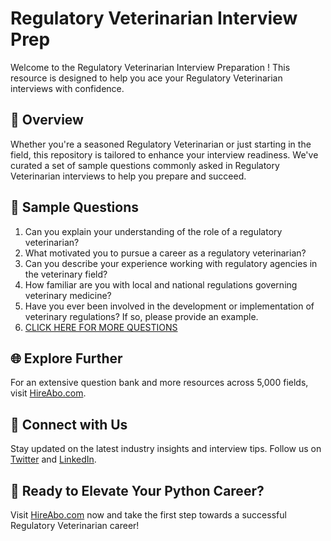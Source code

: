# Regulatory Veterinarian Interview Prep

Welcome to the Regulatory Veterinarian Interview Preparation ! This resource is designed to help you ace your Regulatory Veterinarian interviews with confidence.

## 🚀 Overview

Whether you're a seasoned Regulatory Veterinarian or just starting in the field, this repository is tailored to enhance your interview readiness. We've curated a set of sample questions commonly asked in Regulatory Veterinarian interviews to help you prepare and succeed.

## 📝 Sample Questions

1. Can you explain your understanding of the role of a regulatory veterinarian?
2. What motivated you to pursue a career as a regulatory veterinarian?
3. Can you describe your experience working with regulatory agencies in the veterinary field?
4. How familiar are you with local and national regulations governing veterinary medicine?
5. Have you ever been involved in the development or implementation of veterinary regulations? If so, please provide an example.
6. [CLICK HERE FOR MORE QUESTIONS](https://hireabo.com/job/24_0_25/Regulatory%20Veterinarian)

## 🌐 Explore Further

For an extensive question bank and more resources across 5,000 fields, visit [HireAbo.com](https://www.hireabo.com).

## 📱 Connect with Us

Stay updated on the latest industry insights and interview tips. Follow us on [Twitter](https://twitter.com/hireabo) and [LinkedIn](https://www.linkedin.com/in/hire-abo-3609972a8/).

## 🚀 Ready to Elevate Your Python Career?

Visit [HireAbo.com](https://www.hireabo.com) now and take the first step towards a successful Regulatory Veterinarian career!